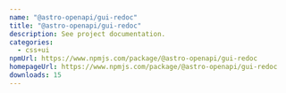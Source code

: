 ```yaml
---
name: "@astro-openapi/gui-redoc"
title: "@astro-openapi/gui-redoc"
description: See project documentation.
categories:
  - css+ui
npmUrl: https://www.npmjs.com/package/@astro-openapi/gui-redoc
homepageUrl: https://www.npmjs.com/package/@astro-openapi/gui-redoc
downloads: 15
---
```


